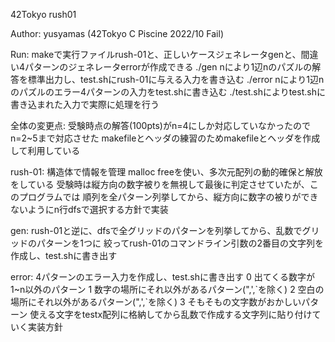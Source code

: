 42Tokyo rush01

Author: yusyamas (42Tokyo C Piscine 2022/10 Fail)

Run:
    makeで実行ファイルrush-01と、正しいケースジェネレータgenと、間違い4パターンのジェネレータerrorが作成できる
    ./gen nにより1辺nのパズルの解答を標準出力し、test.shにrush-01に与える入力を書き込む
    ./error nにより1辺nのパズルのエラー4パターンの入力をtest.shに書き込む
    ./test.shによりtest.shに書き込まれた入力で実際に処理を行う

全体の変更点:
    受験時点の解答(100pts)がn=4にしか対応していなかったのでn=2~5まで対応させた
    makefileとヘッダの練習のためmakefileとヘッダを作成して利用している

rush-01:
    構造体で情報を管理
    malloc freeを使い、多次元配列の動的確保と解放をしている
    受験時は縦方向の数字被りを無視して最後に判定させていたが、このプログラムでは
    順列を全パターン列挙してから、縦方向に数字の被りができないようにn行dfsで選択する方針で実装

gen:
    rush-01と逆に、dfsで全グリッドのパターンを列挙してから、乱数でグリッドのパターンを1つに
    絞ってrush-01のコマンドライン引数の2番目の文字列を作成し、test.shに書き出す

error:
    4パターンのエラー入力を作成し、test.shに書き出す
    0 出てくる数字が1~n以外のパターン
    1 数字の場所にそれ以外があるパターン(",',\`を除く)
    2 空白の場所にそれ以外があるパターン(",',\`を除く)
    3 そもそもの文字数がおかしいパターン
    使える文字をtestx配列に格納してから乱数で作成する文字列に貼り付けていく実装方針
